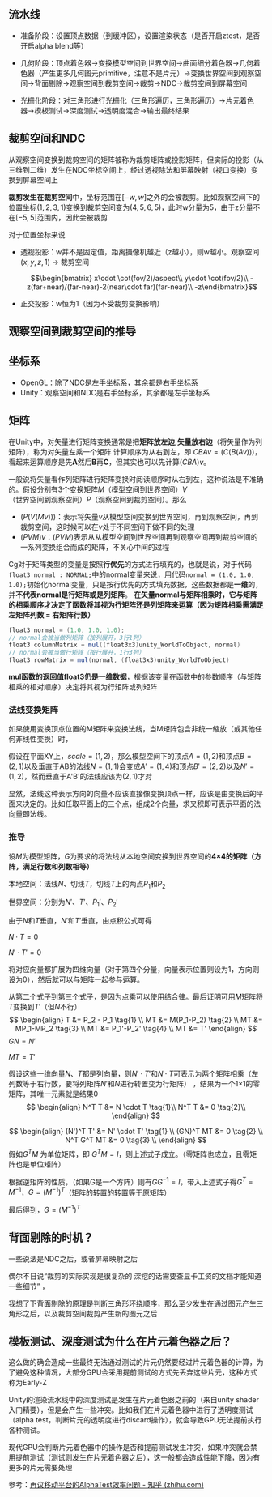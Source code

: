 ## 流水线

- 准备阶段：设置顶点数据（到缓冲区），设置渲染状态（是否开启ztest，是否开启alpha blend等）

- 几何阶段：顶点着色器->变换模型空间到世界空间->曲面细分着色器->几何着色器（产生更多几何图元primitive，注意不是片元）->变换世界空间到观察空间->背面剔除->观察空间到裁剪空间->裁剪->NDC->裁剪空间到屏幕空间
- 光栅化阶段：对三角形进行光栅化（三角形遍历，三角形遍历）->片元着色器->模板测试->深度测试->透明度混合->输出最终结果

## 裁剪空间和NDC

从观察空间变换到裁剪空间的矩阵被称为裁剪矩阵或投影矩阵，但实际的投影（从三维到二维）发生在NDC坐标空间上，经过透视除法和屏幕映射（视口变换）变换到屏幕空间上

**裁剪发生在裁剪空间**中，坐标范围在$[-w,w]$之外的会被裁剪。比如观察空间下的位置坐标$(1,2,3,1)$变换到裁剪空间变为$(4,5,6,5)$，此时w分量为5，由于z分量不在$[-5,5]$范围内，因此会被裁剪

对于位置坐标来说

- 透视投影：w并不是固定值，距离摄像机越近（z越小），则w越小。观察空间$(x,y,z,1)$ -> 裁剪空间

    $$\begin{bmatrix}
     x\cdot \cot(fov/2)/aspect\\
     y\cdot \cot(fov/2)\\
     -z(far+near)/(far-near)-2(near\cdot far)(far-near)\\
     -z\end{bmatrix}$$

- 正交投影：w恒为1（因为不受裁剪变换影响）

## 观察空间到裁剪空间的推导

## 坐标系

- OpenGL：除了NDC是左手坐标系，其余都是右手坐标系
- Unity：观察空间和NDC是右手坐标系，其余都是左手坐标系

## 矩阵

在Unity中，对矢量进行矩阵变换通常是把**矩阵放左边,矢量放右边**（将矢量作为列矩阵），称为对矢量左乘一个矩阵
计算顺序为从右到左，即 $CBAv = (C(B(Av)))$，
看起来运算顺序是先**A**然后**B**再**C**，但其实也可以先计算$(CBA)v$。

一般说将矢量看作列矩阵进行矩阵变换时阅读顺序时从右到左，这种说法是不准确的。假设分别有3个变换矩阵$M$（模型空间到世界空间）$V$（世界空间到观察空间）$P$（观察空间到裁剪空间）。那么

- $(P(V(Mv)))$：表示将矢量$v$从模型空间变换到世界空间，再到观察空间，再到裁剪空间，这时候可以在$v$处于不同空间下做不同的处理
- $(PVM)v$：$(PVM)$表示从从模型空间到世界空间再到观察空间再到裁剪空间的一系列变换组合而成的矩阵，不关心中间的过程

Cg对于矩阵类型的变量是按照**行优先**的方式进行填充的，也就是说，对于代码```float3 normal : NORMAL;```中的normal变量来说，用代码```normal = (1.0, 1.0, 1.0);```初始化normal变量，只是按行优先的方式填充数据，这些数据都是**一维**的，并**不代表normal是行矩阵或是列矩阵**。
**在矢量normal与矩阵相乘时，它与矩阵的相乘顺序才决定了函数将其视为行矩阵还是列矩阵来运算（因为矩阵相乘需满足左矩阵列数 = 右矩阵行数）**

```glsl
float3 normal = (1.0, 1.0, 1.0);
// normal会被当做列矩阵（按列展开，3行1列）
float3 columnMatrix = mul((float3x3)unity_WorldToObject, normal)
// normal会被当做行矩阵（按行展开，1行3列）
float3 rowMatrix = mul(normal, (float3x3)unity_WorldToObject)
```

**mul函数的返回值float3仍是一维数据**，根据该变量在函数中的参数顺序（与矩阵相乘的相对顺序）决定将其视为行矩阵或列矩阵

### 法线变换矩阵

如果使用变换顶点位置的M矩阵来变换法线，当M矩阵包含非统一缩放（或其他任何非线性变换）时，

假设在平面XY上，$scale=(1,2)$，那么模型空间下的顶点$A=(1,2)$和顶点$B=(2,1)$以及垂直于AB的法线$N=(1,1)$会变成$A'=(1,4)$和顶点$B'=(2,2)$以及$N'=(1,2)$，然而垂直于A'B'的法线应该为$(2,1)$才对

显然，法线这种表示方向的向量不应该直接像变换顶点一样，应该是由变换后的平面来决定的。比如任取平面上的三个点，组成2个向量，求叉积即可表示平面的法向量即法线。

### 推导

设$M$为模型矩阵，$G$为要求的将法线从本地空间变换到世界空间的**4×4的矩阵（方阵，满足行数和列数相等）**

本地空间：法线$N$、切线$T$，切线$T$上的两点$P_1$和$P_2$

世界空间：分别为$N'$、$T'$、$P_1'$、$P_2'$

由于$N$和$T$垂直，$N'$和$T'$垂直，由点积公式可得

$N \cdot T = 0$

$N' \cdot T' = 0$

将对应向量都扩展为四维向量（对于第四个分量，向量表示位置则设为1，方向则设为0），然后就可以与矩阵一起参与运算。

从第二个式子到第三个式子，是因为点乘可以使用结合律。最后证明可用$M$矩阵将$T$变换到$T'$（但$N$不行）
$$
\begin{align}
T &= P_2 - P_1 \tag{1} \\
MT &= M(P_1-P_2) \tag{2} \\ 
MT &= MP_1-MP_2 \tag{3} \\ 
MT &= P_1'-P_2' \tag{4} \\
MT &= T'
\end{align}
$$
$GN=N'$

$MT=T'$

假设这些一维向量$N$、$T$都是列向量，则$N' \cdot T'$和$N \cdot T$可表示为两个矩阵相乘（左列数等于右行数，要将列矩阵$N'$和$N$进行转置变为行矩阵） ，结果为一个1×1的零矩阵，其唯一元素就是结果0
$$
\begin{align}
N^T T &= N \cdot T \tag{1}\\
N^T T &= 0 \tag{2}\\
\end{align}
$$

$$
\begin{align}
(N')^T T' &= N' \cdot T' \tag{1} \\
(GN)^T MT &= 0 \tag{2} \\ 
N^T G^T MT &= 0 \tag{3} \\ 
\end{align}
$$
假如$G^T M$ 为单位矩阵，即 $G^T M=I$，则上述式子成立。（零矩阵也成立，且零矩阵也是单位矩阵）

根据逆矩阵的性质，（如果G是一个方阵）则有$G G^{-1}=I$，带入上述式子得$G^T=M^{-1}$，$G=(M^{-1})^T$（矩阵的转置的转置等于原矩阵）

最后得到，$G=(M^{-1})^T$

## 背面剔除的时机？

一些说法是NDC之后，或者屏幕映射之后

偶尔不日说“裁剪的实际实现是很复杂的 深挖的话需要查显卡工资的文档才能知道一些细节” ，

我想了下背面剔除的原理是判断三角形环绕顺序，那么至少发生在通过图元产生三角形之后，以及裁剪空间裁剪产生新的图元之后

## 模板测试、深度测试为什么在片元着色器之后？

这么做的确会造成一些最终无法通过测试的片元仍然要经过片元着色器的计算，为了避免这种情况，大部分GPU会采用提前测试的方式先丢弃这些片元，这种方式称为Early-Z

Unity的渲染流水线中的深度测试是发生在片元着色器之前的（来自unity shader入门精要），但是会产生一些冲突。比如我们在片元着色器中进行了透明度测试（alpha test，判断片元的透明度进行discard操作），就会导致GPU无法提前执行各种测试。

现代GPU会判断片元着色器中的操作是否和提前测试发生冲突，如果冲突就会禁用提前测试（测试则发生在片元着色器之后），这一般都会造成性能下降，因为有更多的片元需要处理

参考：[再议移动平台的AlphaTest效率问题 - 知乎 (zhihu.com)](https://zhuanlan.zhihu.com/p/33127345)

